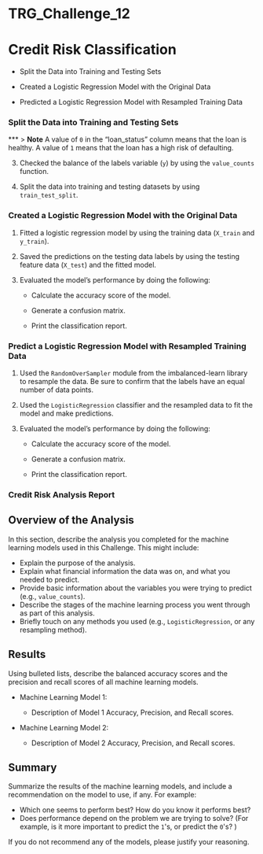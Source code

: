 # TRG_Challenge_12


# Credit Risk Classification





* Split the Data into Training and Testing Sets

* Created a Logistic Regression Model with the Original Data

* Predicted a Logistic Regression Model with Resampled Training Data 

### Split the Data into Training and Testing Sets


***    > **Note** A value of `0` in the “loan_status” column means that the loan is healthy. A value of `1` means that the loan has a high risk of defaulting.  

3. Checked the balance of the labels variable (`y`) by using the `value_counts` function.

4. Split the data into training and testing datasets by using `train_test_split`.

### Created a Logistic Regression Model with the Original Data



1. Fitted a logistic regression model by using the training data (`X_train` and `y_train`).

2. Saved the predictions on the testing data labels by using the testing feature data (`X_test`) and the fitted model.

3. Evaluated the model’s performance by doing the following:

    * Calculate the accuracy score of the model.

    * Generate a confusion matrix.

    * Print the classification report.



### Predict a Logistic Regression Model with Resampled Training Data


1. Used the `RandomOverSampler` module from the imbalanced-learn library to resample the data. Be sure to confirm that the labels have an equal number of data points. 

2. Used the `LogisticRegression` classifier and the resampled data to fit the model and make predictions.

3. Evaluated the model’s performance by doing the following:

    * Calculate the accuracy score of the model.

    * Generate a confusion matrix.

    * Print the classification report.
    


### Credit Risk Analysis Report

## Overview of the Analysis

In this section, describe the analysis you completed for the machine learning models used in this Challenge. This might include:

* Explain the purpose of the analysis.
* Explain what financial information the data was on, and what you needed to predict.
* Provide basic information about the variables you were trying to predict (e.g., `value_counts`).
* Describe the stages of the machine learning process you went through as part of this analysis.
* Briefly touch on any methods you used (e.g., `LogisticRegression`, or any resampling method).




## Results

Using bulleted lists, describe the balanced accuracy scores and the precision and recall scores of all machine learning models.

* Machine Learning Model 1:
  * Description of Model 1 Accuracy, Precision, and Recall scores.



* Machine Learning Model 2:
  * Description of Model 2 Accuracy, Precision, and Recall scores.

## Summary

Summarize the results of the machine learning models, and include a recommendation on the model to use, if any. For example:
* Which one seems to perform best? How do you know it performs best?
* Does performance depend on the problem we are trying to solve? (For example, is it more important to predict the `1`'s, or predict the `0`'s? )

If you do not recommend any of the models, please justify your reasoning.